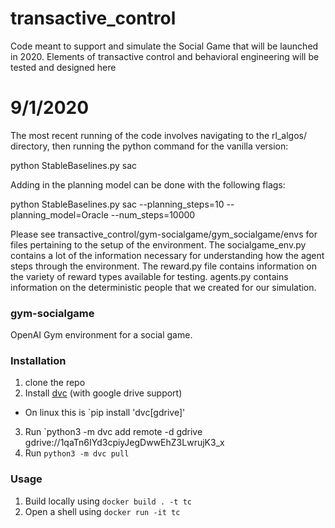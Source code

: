 # transactive_control
Code meant to support and simulate the Social Game that will be launched in 2020. Elements of transactive control and behavioral engineering will be tested and designed here 

# 9/1/2020

The most recent running of the code involves navigating to the rl_algos/ directory, then running the python command for the vanilla version: 

python StableBaselines.py sac

Adding in the planning model can be done with the following flags:

python StableBaselines.py sac --planning_steps=10 --planning_model=Oracle --num_steps=10000

Please see transactive_control/gym-socialgame/gym_socialgame/envs for files pertaining to the setup of the environment. The socialgame_env.py contains a lot of the information necessary for understanding how the agent steps through the environment. The reward.py file contains information on the variety of reward types available for testing. agents.py contains information on the deterministic people that we created for our simulation. 

###  gym-socialgame
OpenAI Gym environment for a social game.

### Installation
1. clone the repo
2. Install [dvc](https://dvc.org/doc/install) (with google drive support)
  * On linux this is `pip install 'dvc[gdrive]'
3. Run `python3 -m dvc add remote -d gdrive gdrive://1qaTn6IYd3cpiyJegDwwEhZ3LwrujK3_x
4. Run `python3 -m dvc pull`

### Usage
1. Build locally using `docker build . -t tc`
2. Open a shell using `docker run -it tc`



